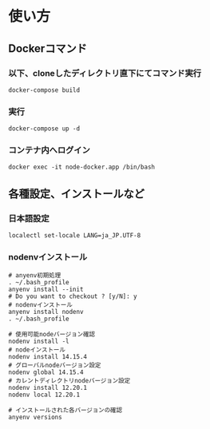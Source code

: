 # 使い方

## Dockerコマンド

### 以下、cloneしたディレクトリ直下にてコマンド実行

```$xslt
docker-compose build
```

### 実行

```$xslt
docker-compose up -d
```

### コンテナ内へログイン

```$xslt
docker exec -it node-docker.app /bin/bash
```

## 各種設定、インストールなど

### 日本語設定

```$xslt
localectl set-locale LANG=ja_JP.UTF-8
```

### nodenvインストール

```$xslt
# anyenv初期処理
. ~/.bash_profile
anyenv install --init
# Do you want to checkout ? [y/N]: y
# nodenvインストール
anyenv install nodenv
. ~/.bash_profile

# 使用可能nodeバージョン確認
nodenv install -l
# nodeインストール
nodenv install 14.15.4
# グローバルnodeバージョン設定
nodenv global 14.15.4
# カレントディレクトリnodeバージョン設定
nodenv install 12.20.1
nodenv local 12.20.1

# インストールされた各バージョンの確認
anyenv versions
```
